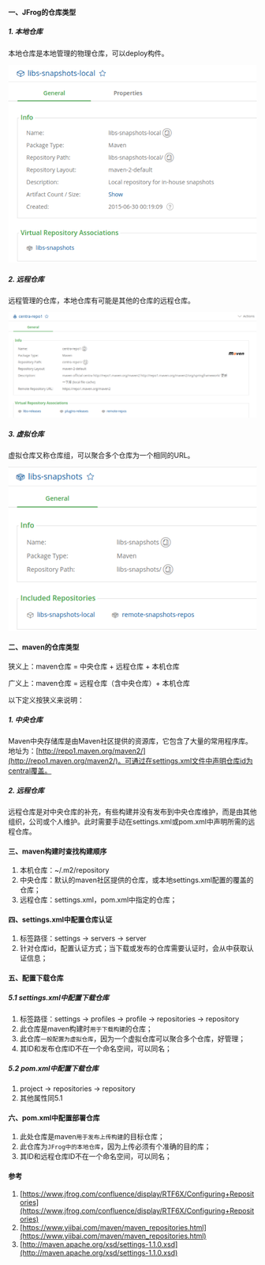 #### 一、JFrog的仓库类型
##### 1. 本地仓库
本地仓库是本地管理的物理仓库，可以deploy构件。

![本地仓库](pic/1240-20210115031232315.png)

##### 2. 远程仓库
远程管理的仓库，本地仓库有可能是其他的仓库的远程仓库。

![远程仓库](pic/1240-20210115031232351.png)

##### 3. 虚拟仓库
虚拟仓库又称仓库组，可以聚合多个仓库为一个相同的URL。

![虚拟仓库](pic/1240-20210115031232336.png)

#### 二、maven的仓库类型
狭义上：maven仓库 = 中央仓库 + 远程仓库 + 本机仓库

广义上：maven仓库 = 远程仓库（含中央仓库）+ 本机仓库

以下定义按狭义来说明：
##### 1. 中央仓库
Maven中央存储库是由Maven社区提供的资源库，它包含了大量的常用程序库。地址为：[http://repo1.maven.org/maven2/](http://repo1.maven.org/maven2/)。可通过在settings.xml文件中声明仓库id为central覆盖。
##### 2. 远程仓库
远程仓库是对中央仓库的补充，有些构建并没有发布到中央仓库维护，而是由其他组织，公司或个人维护。此时需要手动在settings.xml或pom.xml中声明所需的远程仓库。

#### 三、maven构建时查找构建顺序
1. 本机仓库：~/.m2/repository
1. 中央仓库：默认的maven社区提供的仓库，或本地settings.xml配置的覆盖的仓库；
3. 远程仓库：settings.xml，pom.xml中指定的仓库；
#### 四、settings.xml中配置仓库认证

1. 标签路径：settings -> servers -> server
2. 针对仓库id，配置认证方式；当下载或发布的仓库需要认证时，会从中获取认证信息；
#### 五、配置下载仓库
##### 5.1 settings.xml中配置下载仓库

1. 标签路径：settings -> profiles -> profile -> repositories -> repository
1. 此仓库是maven构建时`用于下载构建`的仓库；
1. 此仓库`一般配置为虚拟仓库`，因为一个虚拟仓库可以聚合多个仓库，好管理；
4. 其ID和发布仓库ID不在一个命名空间，可以同名；

##### 5.2 pom.xml中配置下载仓库

1. project -> repositories -> repository
2. 其他属性同5.1

#### 六、pom.xml中配置部署仓库

1. 此处仓库是maven`用于发布上传构建`的目标仓库；
2. 此仓库为`JFrog中的本地仓库`，因为上传必须有个准确的目的库；
3. 其ID和远程仓库ID不在一个命名空间，可以同名；

#### 参考

1. [https://www.jfrog.com/confluence/display/RTF6X/Configuring+Repositories](https://www.jfrog.com/confluence/display/RTF6X/Configuring+Repositories)
2. [https://www.yiibai.com/maven/maven_repositories.html](https://www.yiibai.com/maven/maven_repositories.html)
3. [http://maven.apache.org/xsd/settings-1.1.0.xsd](http://maven.apache.org/xsd/settings-1.1.0.xsd)